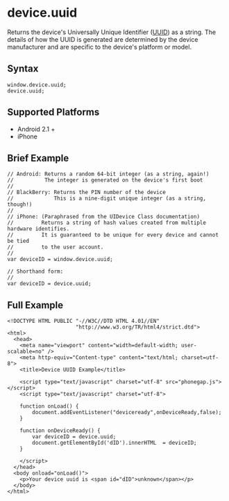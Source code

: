 device.uuid
===========

Returns the device's Universally Unique Identifier ([UUID](http://en.wikipedia.org/wiki/Universally_Unique_Identifier)) as a string. The details of how the UUID is generated are determined by the device manufacturer and are specific to the device's platform or model.

Syntax
------

    window.device.uuid;
    device.uuid;

Supported Platforms
-------------------

- Android 2.1 +
- iPhone

Brief Example
-------------

    // Android: Returns a random 64-bit integer (as a string, again!)
    //          The integer is generated on the device's first boot
    //
    // BlackBerry: Returns the PIN number of the device
    //             This is a nine-digit unique integer (as a string, though!)
    //
    // iPhone: (Paraphrased from the UIDevice Class documentation)
    //         Returns a string of hash values created from multiple hardware identifies.
    //         It is guaranteed to be unique for every device and cannot be tied
    //         to the user account.
    //
    var deviceID = window.device.uuid;
    
    // Shorthand form:
    //
    var deviceID = device.uuid;

Full Example
------------

    <!DOCTYPE HTML PUBLIC "-//W3C//DTD HTML 4.01//EN"
                          "http://www.w3.org/TR/html4/strict.dtd">
    <html>
      <head>
        <meta name="viewport" content="width=default-width; user-scalable=no" />
        <meta http-equiv="Content-type" content="text/html; charset=utf-8">
        <title>Device UUID Example</title>

        <script type="text/javascript" charset="utf-8" src="phonegap.js"></script>
        <script type="text/javascript" charset="utf-8">

        function onLoad() {
            document.addEventListener("deviceready",onDeviceReady,false);
        }

        function onDeviceReady() {
            var deviceID = device.uuid;
			document.getElementById('dID').innerHTML  = deviceID;
        }
	
        </script>
      </head>
      <body onload="onLoad()">
        <p>Your device uuid is <span id="dID">unknown</span></p>
      </body>
    </html>
    